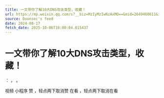 ```yaml
---
title: 一文带你了解10大DNS攻击类型，收藏！
url: https://mp.weixin.qq.com/s?__biz=MzIyMzIwNzAxMQ==&mid=2649460611&idx=1&sn=f16a5795b3812a1cae7dada8b9df5f25
source: Doonsec's feed
date: 2024-08-17
fetch_date: 2025-10-06T18:00:04.015437
---
```


# 一文带你了解10大DNS攻击类型，收藏！

：
，
。

视频
小程序
赞
，轻点两下取消赞
在看
，轻点两下取消在看